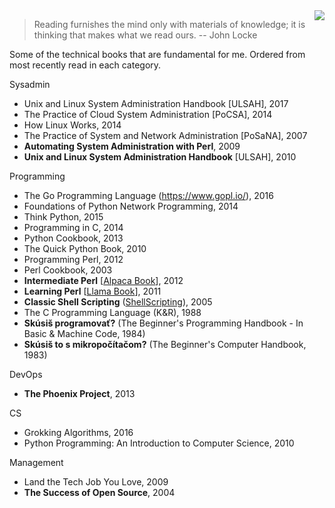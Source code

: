 <img src="https://live.staticflickr.com/65535/49605373071_382ecd5cbc_c.jpg" style="max-width:100%;height:auto;float:right">

> Reading furnishes the mind only with materials of knowledge; it is thinking that makes what we read ours. -- John Locke

Some of the technical books that are fundamental for me. Ordered from most recently read in each category.

Sysadmin

* Unix and Linux System Administration Handbook [ULSAH], 2017
* The Practice of Cloud System Administration [PoCSA], 2014
* How Linux Works, 2014
* The Practice of System and Network Administration [PoSaNA], 2007
* **Automating System Administration with Perl**, 2009
* **Unix and Linux System Administration Handbook** [ULSAH], 2010

Programming

* The Go Programming Language (https://www.gopl.io/), 2016
* Foundations of Python Network Programming, 2014
* Think Python, 2015
* Programming in C, 2014
* Python Cookbook, 2013
* The Quick Python Book, 2010
* Programming Perl, 2012
* Perl Cookbook, 2003
* **Intermediate Perl** [[Alpaca Book](https://wiki.reisinge.net/AlpacaBook)], 2012
* **Learning Perl** [[Llama Book](https://wiki.reisinge.net/LlamaBook)], 2011
* **Classic Shell Scripting** ([ShellScripting](https://wiki.reisinge.net/ShellScripting)), 2005
* The C Programming Language (K&R), 1988
* **Skúsiš programovať?** (The Beginner's Programming Handbook - In Basic & Machine Code, 1984)
* **Skúsiš to s mikropočítačom?** (The Beginner's Computer Handbook, 1983)

DevOps

* **The Phoenix Project**, 2013

CS

* Grokking Algorithms, 2016
* Python Programming: An Introduction to Computer Science, 2010

Management

* Land the Tech Job You Love, 2009
* **The Success of Open Source**, 2004
